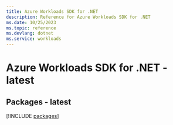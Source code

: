 ```yaml
---
title: Azure Workloads SDK for .NET
description: Reference for Azure Workloads SDK for .NET
ms.date: 10/25/2023
ms.topic: reference
ms.devlang: dotnet
ms.service: workloads
---
```

# Azure Workloads SDK for .NET - latest
## Packages - latest
[!INCLUDE [packages](workloads-index.md)]
